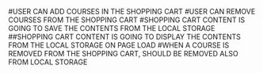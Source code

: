 #USER CAN ADD COURSES IN THE SHOPPING CART
#USER CAN REMOVE COURSES FROM THE SHOPPING CART
#SHOPPING CART CONTENT IS GOING TO SAVE THE CONTENTS FROM THE LOCAL STORAGE
##SHOPPING CART CONTENT IS GOING TO DISPLAY THE CONTENTS FROM THE LOCAL STORAGE ON PAGE LOAD
#WHEN A COURSE IS REMOVED FROM THE SHOPPING CART, SHOULD BE REMOVED ALSO FROM LOCAL STORAGE